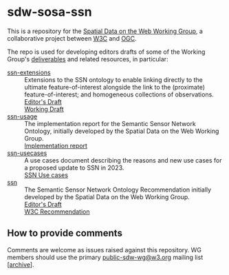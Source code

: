 # sdw-sosa-ssn

This is a repository for the <a href="https://www.w3.org/2021/sdw/">Spatial Data on the Web Working Group</a>, a collaborative project between <a href="http://www.w3.org/">W3C</a> and <a href="http://www.opengeospatial.org/">OGC</a>.

The repo is used for developing editors drafts of some of the Working Group's <a href="https://www.w3.org/2021/10/sdw-charter.html#deliverables">deliverables</a> and related resources, in particular:

<dl>
<dt><a href="https://github.com/w3c/sdw-sosa-ssn/tree/gh-pages/ssn-extensions">ssn-extensions</a></dt>
  <dd>
    Extensions to the SSN ontology to enable linking directly to the ultimate feature-of-interest alongside the link to the (proximate) feature-of-interest; and homogeneous collections of observations.
    <br/><a href="https://w3c.github.io/sdw-sosa-ssn/ssn-extensions/">Editor's Draft</a>
    <br/><a href="https://www.w3.org/TR/vocab-ssn-ext/">Working Draft</a>
  </dd>

  <dt><a href="https://github.com/w3c/sdw-sosa-ssn/tree/gh-pages/ssn-usage">ssn-usage</a></dt>
  <dd>
    The implementation report for the Semantic Sensor Network Ontology, initially developed by the Spatial Data on the Web Working Group.
    <br/><a href="https://w3c.github.io/sdw-sosa-ssn/ssn-usage/">Implementation report</a>
  </dd>

  <dt><a href="https://github.com/w3c/sdw-sosa-ssn/tree/gh-pages/ssn-usecases">ssn-usecases</a></dt>
  <dd>
    A use cases document describing the reasons and new use cases for a proposed update to SSN in 2023.
    <br/><a href="https://w3c.github.io/sdw-sosa-ssn/ssn-usecases/">SSN Use cases</a>
  </dd>

  <dt><a href="https://github.com/w3c/sdw-sosa-ssn/tree/gh-pages/ssn">ssn</a></dt>
  <dd>
    The Semantic Sensor Network Ontology Recommendation initially developed by the Spatial Data on the Web Working Group.
    <br/><a href="https://w3c.github.io/sdw-sosa-ssn/ssn/">Editor's Draft</a>
    <br/><a href="https://www.w3.org/TR/vocab-ssn/">W3C Recommendation</a>
  </dd>
</dl>

## How to provide comments

Comments are welcome as issues raised against this repository.
WG members should use the primary <a href="mailto:public-sdw-wg@w3.org">public-sdw-wg@w3.org</a> mailing list [<a href="https://lists.w3.org/Archives/Public/public-sdw-wg/">archive</a>].
 
